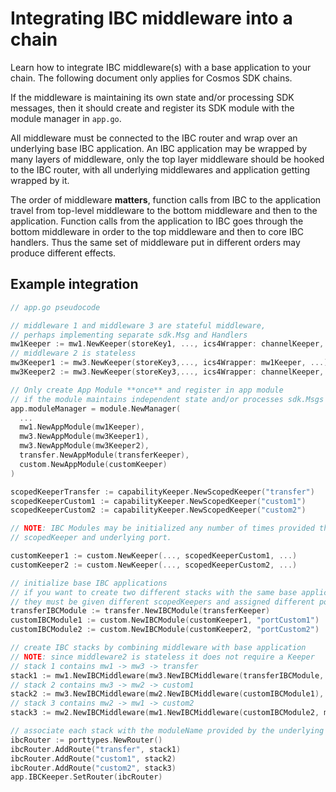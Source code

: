 <!--
order: 3
-->

# Integrating IBC middleware into a chain

Learn how to integrate IBC middleware(s) with a base application to your chain. The following document only applies for Cosmos SDK chains.

If the middleware is maintaining its own state and/or processing SDK messages, then it should create and register its SDK module with the module manager in `app.go`.

All middleware must be connected to the IBC router and wrap over an underlying base IBC application. An IBC application may be wrapped by many layers of middleware, only the top layer middleware should be hooked to the IBC router, with all underlying middlewares and application getting wrapped by it.

The order of middleware **matters**, function calls from IBC to the application travel from top-level middleware to the bottom middleware and then to the application. Function calls from the application to IBC goes through the bottom middleware in order to the top middleware and then to core IBC handlers. Thus the same set of middleware put in different orders may produce different effects.

## Example integration

```go
// app.go pseudocode

// middleware 1 and middleware 3 are stateful middleware, 
// perhaps implementing separate sdk.Msg and Handlers
mw1Keeper := mw1.NewKeeper(storeKey1, ..., ics4Wrapper: channelKeeper, ...) // in stack 1 & 3
// middleware 2 is stateless
mw3Keeper1 := mw3.NewKeeper(storeKey3,..., ics4Wrapper: mw1Keeper, ...) //  in stack 1
mw3Keeper2 := mw3.NewKeeper(storeKey3,..., ics4Wrapper: channelKeeper, ...) //  in stack 2

// Only create App Module **once** and register in app module
// if the module maintains independent state and/or processes sdk.Msgs
app.moduleManager = module.NewManager(
  ...
  mw1.NewAppModule(mw1Keeper),
  mw3.NewAppModule(mw3Keeper1),
  mw3.NewAppModule(mw3Keeper2),
  transfer.NewAppModule(transferKeeper),
  custom.NewAppModule(customKeeper)
)

scopedKeeperTransfer := capabilityKeeper.NewScopedKeeper("transfer")
scopedKeeperCustom1 := capabilityKeeper.NewScopedKeeper("custom1")
scopedKeeperCustom2 := capabilityKeeper.NewScopedKeeper("custom2")

// NOTE: IBC Modules may be initialized any number of times provided they use a separate
// scopedKeeper and underlying port.

customKeeper1 := custom.NewKeeper(..., scopedKeeperCustom1, ...)
customKeeper2 := custom.NewKeeper(..., scopedKeeperCustom2, ...)

// initialize base IBC applications
// if you want to create two different stacks with the same base application,
// they must be given different scopedKeepers and assigned different ports.
transferIBCModule := transfer.NewIBCModule(transferKeeper)
customIBCModule1 := custom.NewIBCModule(customKeeper1, "portCustom1")
customIBCModule2 := custom.NewIBCModule(customKeeper2, "portCustom2")

// create IBC stacks by combining middleware with base application
// NOTE: since middleware2 is stateless it does not require a Keeper
// stack 1 contains mw1 -> mw3 -> transfer
stack1 := mw1.NewIBCMiddleware(mw3.NewIBCMiddleware(transferIBCModule, mw3Keeper1), mw1Keeper)
// stack 2 contains mw3 -> mw2 -> custom1
stack2 := mw3.NewIBCMiddleware(mw2.NewIBCMiddleware(customIBCModule1), mw3Keeper2)
// stack 3 contains mw2 -> mw1 -> custom2
stack3 := mw2.NewIBCMiddleware(mw1.NewIBCMiddleware(customIBCModule2, mw1Keeper))

// associate each stack with the moduleName provided by the underlying scopedKeeper
ibcRouter := porttypes.NewRouter()
ibcRouter.AddRoute("transfer", stack1)
ibcRouter.AddRoute("custom1", stack2)
ibcRouter.AddRoute("custom2", stack3)
app.IBCKeeper.SetRouter(ibcRouter)
```

